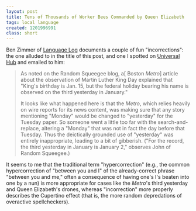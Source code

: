 ```yaml
---
layout: post
title: Tens of Thousands of Worker Bees Commanded by Queen Elizabeth
tags: local language
created: 1201996991
class: short
---
```

Ben Zimmer of [Language Log](http://itre.cis.upenn.edu/~myl/languagelog/archives/005361.html) documents a couple of fun "incorrections":  the one alluded to in the title of this post, and one I spotted on [Universal Hub](http://www.universalhub.com/node/12588) and emailed to him:

>  As noted on the Random Squeegee blog, a[ Boston *Metro*] article about the observation of Martin Luther King Day explained that "King's birthday is Jan. 15, but the federal holiday bearing his name is observed on the third yesterday in January."<!--break-->
>
> It looks like what happened here is that the *Metro*, which relies heavily on wire reports for its news content, was making sure that any story mentioning "Monday" would be changed to "yesterday" for the Tuesday paper. So someone went a little too far with the search-and-replace, altering a "Monday" that was not in fact the day before that Tuesday. Thus the deictically grounded use of "yesterday" was entirely inappropriate, leading to a bit of gibberish. ("For the record, the third yesterday in January is January 2," observes John of Random Squeegee.)

It seems to me that the traditional term "hypercorrection" (e.g., the common hypercorrection of "between you and I" of the already-correct phrase "between you and me," often a consequence of having one's I's beaten into one by a nun) is more appropriate for cases like the *Metro*'s third yesterday and Queen Elizabeth's drones, whereas "incorrection" more properly describes the Cupertino effect (that is, the more random depredations of overactive spellcheckers).
